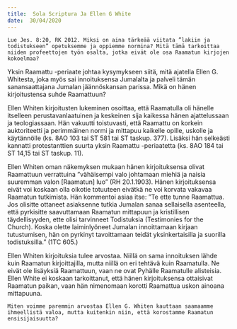 ```yaml
---
title:  Sola Scriptura Ja Ellen G White
date:  30/04/2020
---
```


`Lue Jes. 8:20, RK 2012. Miksi on aina tärkeää viitata ”lakiin ja todistukseen” opetuksemme ja oppiemme normina? Mitä tämä tarkoittaa niiden profeettojen työn osalta, jotka eivät ole osa Raamatun kirjojen kokoelmaa?`

Yksin Raamattu -periaate johtaa kysymykseen siitä, mitä ajatella Ellen G. Whitesta, joka myös sai innoituksensa Jumalalta ja palveli tämän sanansaattajana Jumalan jäännöskansan parissa. Mikä on hänen kirjoitustensa suhde Raamattuun?

Ellen Whiten kirjoitusten lukeminen osoittaa, että Raamatulla oli hänelle itselleen perustavanlaatuinen ja keskeinen sija kaikessa hänen ajattelussaan ja teologiassaan. Hän vakuutti toistuvasti, että Raamattu on korkein auktoriteetti ja perimmäinen normi ja mittapuu kaikelle opille, uskolle ja käytännölle (ks. 8AO 103 tai ST 581 tai ST taskup. 377). Lisäksi hän selkeästi kannatti protestanttien suurta yksin Raamattu -periaatetta (ks. 8AO 184 tai ST 14,15 tai ST taskup. 11).

Ellen Whiten oman näkemyksen mukaan hänen kirjoituksensa olivat Raamattuun verrattuina ”vähäisempi valo johtamaan miehiä ja naisia suuremman valon [Raamatun] luo” (RH 20.1.1903). Hänen kirjoituksensa eivät voi koskaan olla oikotie totuuteen eivätkä ne voi korvata vakavaa Raamatun tutkimista. Hän kommentoi asiaa itse: ”Te ette tunne Raamattua. Jos olisitte ottaneet asiaksenne tutkia Jumalan sanaa sellaisella asenteella, että pyrkisitte saavuttamaan Raamatun mittapuun ja kristillisen täydellisyyden, ette olisi tarvinneet Todistuksia (Testimonies for the Church). Koska olette laiminlyöneet Jumalan innoittamaan kirjaan tutustumisen, hän on pyrkinyt tavoittamaan teidät yksinkertaisilla ja suorilla todistuksilla.” (1TC 605.)

Ellen Whiten kirjoituksia tulee arvostaa. Niillä on sama innoituksen lähde kuin Raamatun kirjoittajilla, mutta niillä on eri tehtävä kuin Raamatulla. Ne eivät ole lisäyksiä Raamattuun, vaan ne ovat Pyhälle Raamatulle alisteisia. Ellen White ei koskaan tarkoittanut, että hänen kirjoituksensa ottaisivat Raamatun paikan, vaan hän nimenomaan korotti Raamattua uskon ainoana mittapuuna.

`Miten voimme paremmin arvostaa Ellen G. Whiten kauttaan saamaamme ihmeellistä valoa, mutta kuitenkin niin, että korostamme Raamatun ensisijaisuutta?`
